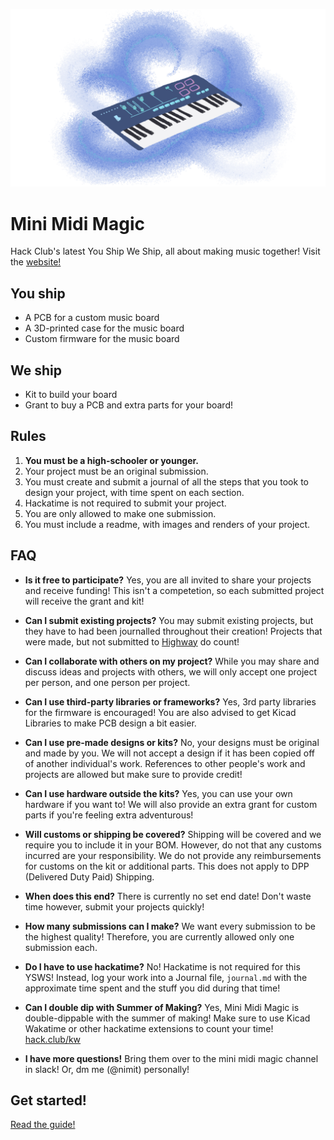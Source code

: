 ![Mini MIDI Magic Logo](/assets/readme/controller.png)
# Mini Midi Magic
Hack Club's latest You Ship We Ship, all about making music together!
Visit the [website!](https://midi.hackclub.com/)
## You ship
- A PCB for a custom music board
- A 3D-printed case for the music board
- Custom firmware for the music board

## We ship
- Kit to build your board
- Grant to buy a PCB and extra parts for your board!

## Rules
1. **You must be a high-schooler or younger.**
2. Your project must be an original submission.
3. You must create and submit a journal of all the steps that you took to design your project, with time spent on each section.
4. Hackatime is not required to submit your project.
5. You are only allowed to make one submission.
6. You must include a readme, with images and renders of your project.

## FAQ
- **Is it free to participate?**
Yes, you are all invited to share your projects and receive funding! This isn't a competetion, so each submitted project will receive the grant and kit!
- **Can I submit existing projects?**
You may submit existing projects, but they have to had been journalled throughout their creation! Projects that were made, but not submitted to [Highway](https://highway.hackclub.com/) do count!
- **Can I collaborate with others on my project?**
While you may share and discuss ideas and projects with others, we will only accept one project per person, and one person per project.
- **Can I use third-party libraries or frameworks?**
Yes, 3rd party libraries for the firmware is encouraged! You are also advised to get Kicad Libraries to make PCB design a bit easier.
- **Can I use pre-made designs or kits?**
No, your designs must be original and made by you. We will not accept a design if it has been copied off of another individual's work. References to other people's work and projects are allowed but make sure to provide credit!
- **Can I use hardware outside the kits?**
Yes, you can use your own hardware if you want to! We will also provide an extra grant for custom parts if you're feeling extra adventurous!
- **Will customs or shipping be covered?**
Shipping will be covered and we require you to include it in your BOM. However, do not that any customs incurred are your responsibility. We do not provide any reimbursements for customs on the kit or additional parts. This does not apply to DPP (Delivered Duty Paid) Shipping.
- **When does this end?**
There is currently no set end date! Don't waste time however, submit your projects quickly!
- **How many submissions can I make?**
We want every submission to be the highest quality! Therefore, you are currently allowed only one submission each.
- **Do I have to use hackatime?**
No! Hackatime is not required for this YSWS! Instead, log your work into a Journal file, `journal.md` with the approximate time spent and the stuff you did during that time!
- **Can I double dip with Summer of Making?**
Yes, Mini Midi Magic is double-dippable with the summer of making! Make sure to use Kicad Wakatime or other hackatime extensions to count your time! [hack.club/kw](https://hack.club/kw/)

- **I have more questions!**
Bring them over to the mini midi magic channel in slack! Or, dm me (@nimit) personally!

## Get started!
[Read the guide!](guide.md)

